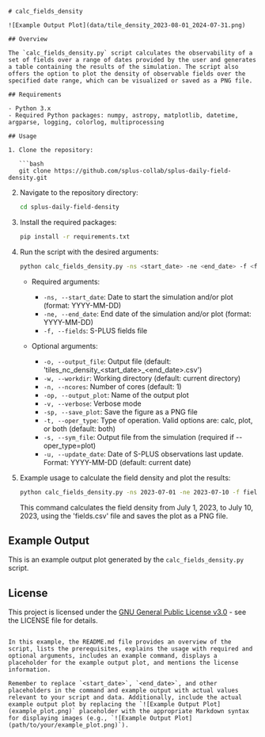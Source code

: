 ```
# calc_fields_density

![Example Output Plot](data/tile_density_2023-08-01_2024-07-31.png)

## Overview

The `calc_fields_density.py` script calculates the observability of a set of fields over a range of dates provided by the user and generates a table containing the results of the simulation. The script also offers the option to plot the density of observable fields over the specified date range, which can be visualized or saved as a PNG file.

## Requirements

- Python 3.x
- Required Python packages: numpy, astropy, matplotlib, datetime, argparse, logging, colorlog, multiprocessing

## Usage

1. Clone the repository:

   ```bash
   git clone https://github.com/splus-collab/splus-daily-field-density.git
   ```

2. Navigate to the repository directory:

   ```bash
   cd splus-daily-field-density
   ```

3. Install the required packages:

   ```bash
   pip install -r requirements.txt
   ```

4. Run the script with the desired arguments:

   ```bash
   python calc_fields_density.py -ns <start_date> -ne <end_date> -f <fields_file> [-o <output_file>] [-w <workdir>] [-n <ncores>] [-op <output_plot>] [-v] [-sp] [-t <oper_type>] [-s <sym_file>] [-u <update_date>]
   ```

   - Required arguments:
     - `-ns, --start_date`: Date to start the simulation and/or plot (format: YYYY-MM-DD)
     - `-ne, --end_date`: End date of the simulation and/or plot (format: YYYY-MM-DD)
     - `-f, --fields`: S-PLUS fields file

   - Optional arguments:
     - `-o, --output_file`: Output file (default: 'tiles_nc_density_<start_date>_<end_date>.csv')
     - `-w, --workdir`: Working directory (default: current directory)
     - `-n, --ncores`: Number of cores (default: 1)
     - `-op, --output_plot`: Name of the output plot
     - `-v, --verbose`: Verbose mode
     - `-sp, --save_plot`: Save the figure as a PNG file
     - `-t, --oper_type`: Type of operation. Valid options are: calc, plot, or both (default: both)
     - `-s, --sym_file`: Output file from the simulation (required if --oper_type=plot)
     - `-u, --update_date`: Date of S-PLUS observations last update. Format: YYYY-MM-DD (default: current date)

5. Example usage to calculate the field density and plot the results:

   ```bash
   python calc_fields_density.py -ns 2023-07-01 -ne 2023-07-10 -f fields.csv -sp
   ```

   This command calculates the field density from July 1, 2023, to July 10, 2023, using the 'fields.csv' file and saves the plot as a PNG file.

## Example Output

This is an example output plot generated by the `calc_fields_density.py` script.

## License

This project is licensed under the [GNU General Public License v3.0](LICENSE) - see the LICENSE file for details.
```

In this example, the README.md file provides an overview of the script, lists the prerequisites, explains the usage with required and optional arguments, includes an example command, displays a placeholder for the example output plot, and mentions the license information.

Remember to replace `<start_date>`, `<end_date>`, and other placeholders in the command and example output with actual values relevant to your script and data. Additionally, include the actual example output plot by replacing the `![Example Output Plot](example_plot.png)` placeholder with the appropriate Markdown syntax for displaying images (e.g., `![Example Output Plot](path/to/your/example_plot.png)`).
